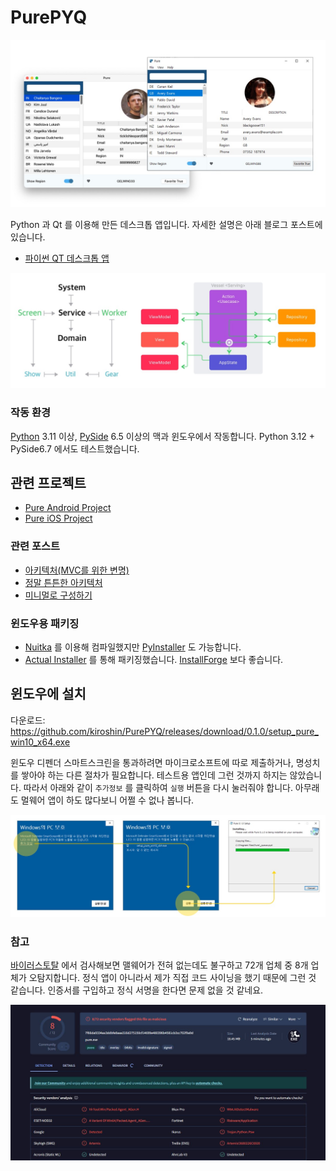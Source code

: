 # PurePYQ

![Preview](image-preview.jpg)

Python 과 Qt 를 이용해 만든 데스크톱 앱입니다. 자세한 설명은 아래 블로그 포스트에 있습니다.

* [파이썬 QT 데스크톱 앱](https://kiroshin.github.io/2024-10-07-python-qt-desktop-app)

![System](image-system.jpg)


### 작동 환경
[Python](https://www.python.org) 3.11 이상, [PySide](https://doc.qt.io/qtforpython-6/) 6.5 이상의 맥과 윈도우에서 작동합니다. Python 3.12 + PySide6.7 에서도 테스트했습니다.

## 관련 프로젝트
* [Pure Android Project](https://github.com/kiroshin/PureAOS)
* [Pure iOS Project](https://github.com/kiroshin/PureIOS)

### 관련 포스트
* [아키텍처(MVC를 위한 변명)](https://kiroshin.github.io/2024-07-15-architecture)
* [정말 튼튼한 아키텍처](https://kiroshin.github.io/2024-07-17-pure-simple)
* [미니멀로 구성하기](https://kiroshin.github.io/2024-07-22-hello-pure)

### 윈도우용 패키징
- [Nuitka](https://nuitka.net) 를 이용해 컴파일했지만 [PyInstaller](https://pyinstaller.org/en/stable/usage.html) 도 가능합니다.
- [Actual Installer](https://www.actualinstaller.com) 를 통해 패키징했습니다. [InstallForge](https://installforge.net) 보다 좋습니다.


## 윈도우에 설치
다운로드: https://github.com/kiroshin/PurePYQ/releases/download/0.1.0/setup_pure_win10_x64.exe

윈도우 디펜더 스마트스크린을 통과하려면 마이크로소프트에 따로 제출하거나, 명성치를 쌓아야 하는 다른 절차가 필요합니다. 테스트용 앱인데 그런 것까지 하지는 않았습니다. 따라서 아래와 같이 `추가정보` 를 클릭하여 `실행` 버튼을 다시 눌러줘야 합니다. 아무래도 멀웨어 앱이 하도 많다보니 어쩔 수 없나 봅니다.

![Setup](image-win-setup.jpg)

### 참고
[바이러스토탈](https://www.virustotal.com/) 에서 검사해보면 맬웨어가 전혀 없는데도 불구하고 72개 업체 중 8개 업체가 오탐지합니다. 정식 앱이 아니라서 제가 직접 코드 사이닝을 했기 때문에 그런 것 같습니다. 인증서를 구입하고 정식 서명을 한다면 문제 없을 것 같네요.

![Virustotal](image-win-virustotal.jpg)

